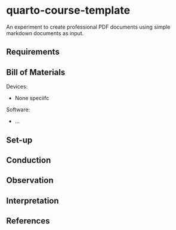 # quarto-course-template

An experiment to create professional PDF documents using simple markdown documents as input.

## Requirements

## Bill of Materials

Devices:
- None speciifc

Software: 
- ...

## Set-up

## Conduction

## Observation

## Interpretation

## References


